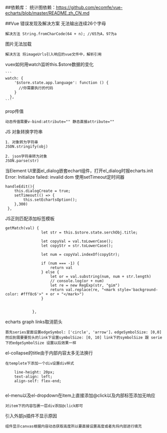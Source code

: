 ##依赖库：
统计图依赖：https://github.com/ecomfe/vue-echarts/blob/master/README.zh_CN.md
	
##Vue 错误发现及解决方案
无法输出连续26个字母

    解决方法 String.fromCharCode(64 + n); //65为A，97为a
图片无法加载

    解决方法 将imageUrls引入响应的vue文件中，解析引用
vuex如何用watch监听this.$store数据的变化

    ```
    watch: {
        '$store.state.app.language': function () {
          //你需要执行的代码
        }
      },
    ```
prop传值
     
    动态传值需要v-bind:attribute="" 静态直接attribute=""
JS 对象转换字符串

    1. 对象转为字符串
    JSON.stringify(obj)
    
    2. json字符串转为对象
    JSON.parse(str)
当Element UI里面el_dialog嵌套echart组件，打开el_dialog时报echarts.init Error: Initialize failed: invalid dom
    使用setTimeout定时间器
    
    handleEdit(){
        this.dialogCreate = true;
        setTimeout(() => {
            this.setEchartsOption();
        },300)
     },
JS正则匹配添加标签模板
    
```
getMatch(val) {
                let str = this.$store.state.serchObj.title;

                let copyVal = val.toLowerCase();
                let copyStr = str.toLowerCase();

                let num = copyVal.indexOf(copyStr);

                if (num === -1) {
                    return val
                } else {
                    let or = val.substring(num, num + str.length)
                    // console.log(or + num)
                    let re = new RegExp(str, "gim")
                    return val.replace(re, "<mark style='background-color: #fff8c6'>" + or + "</mark>")
                }


            },
```

echarts graph links取消箭头
        
    首先series里面设置edgeSymbol: ['circle', 'arrow']，edgeSymbolSize: [0,0]
    然后到需要要剪头的link下设置symbolSize: [0, 10] link下的symbolSize 跟 serie下的edgeSymbolSize 设置以后效果一样
el-collapse的title由于内部内容太多无法换行

    在templete下添加一个div设置div样式
```
    line-height: 20px;
    text-align: left;
    align-self: flex-end;
    
```

el-menu以及el-dropdown在item上直接添加@click以及内部标签添加无响应

    对item下的内容包裹一层div添加@click即可
引入外部js插件不显示原因

    组件显示canvas根据内容动态获取高度所以要直接设置高度或者先将内部进行填充


